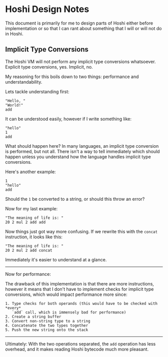 # Hoshi Design Notes

This document is primarily for me to design parts of Hoshi either before
implementation or so that I can rant about something that I will or will not do
in Hoshi.

## Implicit Type Conversions

The Hoshi VM will not perform any implicit type conversions whatsoever. Explicit
type conversions, yes. Implicit, no.

My reasoning for this boils down to two things: performance and
understandability.

Lets tackle understanding first:

```hir
"Hello, "
"World!"
add
```

It can be understood easily, however if I write something like:

```hir
"hello"
1
add
```

What should happen here? In many languages, an implicit type conversion is
performed, but not all. There isn't a way to tell immediately which should
happen unless you understand how the language handles implicit type conversions.

Here's another example:

```hir
1
"hello"
add
```

Should the `1` be converted to a string, or should this throw an error?

Now for my last example:

```hir
"The meaning of life is: "
20 2 mul 2 add add
```

Now things just got way more confusing. If we rewrite this with the `concat`
instruction, it looks like this:

```hir
"The meaning of life is: "
20 2 mul 2 add concat
```

Immediately it's easier to understand at a glance.

---

Now for performance:

The drawback of this implementation is that there are more instructions, however
it means that I don't have to implement checks for implicit type conversions,
which would impact performance more since:

    1. Type checks for both operands (this would have to be checked with *every*
       `add` call, which is immensely bad for performance)
    2. Create a string buffer
    3. Convert non-string type to a string
    4. Concatenate the two types together
    5. Push the new string onto the stack

---

Ultimately: With the two operations separated, the `add` operation has less
overhead, and it makes reading Hoshi bytecode much more pleasant.
